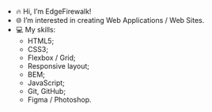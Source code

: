 - 🔥 Hi, I’m EdgeFirewalk!
- 🌐 I’m interested in creating Web Applications / Web Sites.
- 💻 My skills:
   * HTML5;
   * CSS3;
   * Flexbox / Grid;
   * Responsive layout;
   * BEM;
   * JavaScript;
   * Git, GitHub;
   * Figma / Photoshop.
<!-- - 💞️ I’d like to collaborate on ### -->
<!-- - 📫 How to reach me: thedinsorpaswer2@mail.ru -->

<!--
    * HTML5;
    * CSS3 (SCSS, Bootstrap);
    * Flexbox / Grid;
    * Responsive layout, cross-browser layout;
    * BEM;
    * JavaScript (ES6);
    * Jest;
    * Fetch, Axios;
    * TypeScript;
    * Vue 3 (Vue Router, BootstrapVue);
    * Options API, Composition API;
    * Pinia, Vuex;
    * ESLint, Prettier;
    * Vite, Webpack, Babel;
    * npm;
    * REST API;
    * Git, GitHub;
    * Figma / Photoshop.
-->
